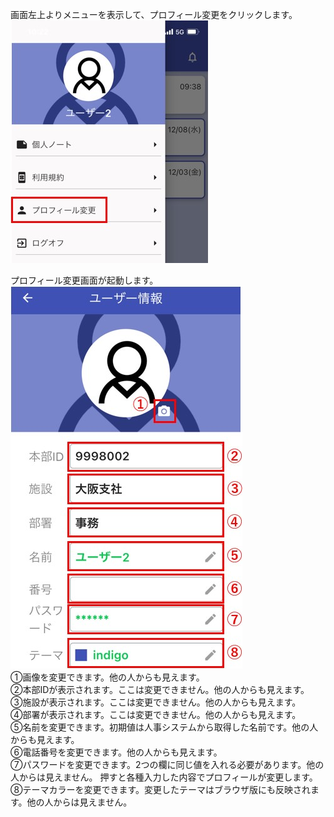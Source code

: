 

画面左上よりメニューを表示して、プロフィール変更をクリックします。  
![Screenshot](img/sp_プロフ変更1.jpg)  


プロフィール変更画面が起動します。  
![Screenshot](img/sp_プロフ変更2.jpg)  
①画像を変更できます。他の人からも見えます。  
②本部IDが表示されます。ここは変更できません。他の人からも見えます。  
③施設が表示されます。ここは変更できません。他の人からも見えます。  
④部署が表示されます。ここは変更できません。他の人からも見えます。  
⑤名前を変更できます。初期値は人事システムから取得した名前です。他の人からも見えます。  
⑥電話番号を変更できます。他の人からも見えます。  
⑦パスワードを変更できます。2つの欄に同じ値を入れる必要があります。他の人からは見えません。  押すと各種入力した内容でプロフィールが変更します。  
⑧テーマカラーを変更できます。変更したテーマはブラウザ版にも反映されます。他の人からは見えません。  
